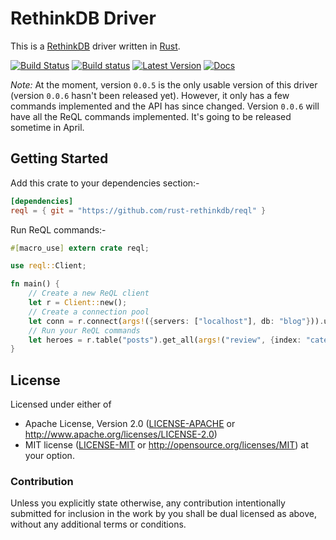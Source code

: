 # RethinkDB Driver

This is a [RethinkDB] driver written in [Rust].

[RethinkDB]: https://www.rethinkdb.com
[Rust]: https://www.rust-lang.org

[![Build Status](https://travis-ci.org/rust-rethinkdb/reql.svg?branch=master)](https://travis-ci.org/rust-rethinkdb/reql) [![Build status](https://ci.appveyor.com/api/projects/status/cp8tmb9xxjw0kfgj?svg=true)](https://ci.appveyor.com/project/rushmorem/reql) [![Latest Version](https://img.shields.io/crates/v/reql.svg)](https://crates.io/crates/reql) [![Docs](https://docs.rs/reql/badge.svg)](https://docs.rs/reql/*/reql/struct.Client.html)

*Note:* At the moment, version `0.0.5` is the only usable version of this driver (version `0.0.6` hasn't been released yet). However, it only has a few commands implemented and the API has since changed. Version `0.0.6` will have all the ReQL commands implemented. It's going to be released sometime in April.

## Getting Started

Add this crate to your dependencies section:-

```toml
[dependencies]
reql = { git = "https://github.com/rust-rethinkdb/reql" }
```

Run ReQL commands:-

```rust
#[macro_use] extern crate reql;

use reql::Client;

fn main() {
    // Create a new ReQL client
    let r = Client::new();
    // Create a connection pool
    let conn = r.connect(args!({servers: ["localhost"], db: "blog"})).unwrap();
    // Run your ReQL commands
    let heroes = r.table("posts").get_all(args!("review", {index: "category"})).run(&conn).unwrap();
}
```

## License

Licensed under either of
* Apache License, Version 2.0 ([LICENSE-APACHE](LICENSE-APACHE) or http://www.apache.org/licenses/LICENSE-2.0)
* MIT license ([LICENSE-MIT](LICENSE-MIT) or http://opensource.org/licenses/MIT)
at your option.

### Contribution

Unless you explicitly state otherwise, any contribution intentionally submitted
for inclusion in the work by you shall be dual licensed as above, without any
additional terms or conditions.
